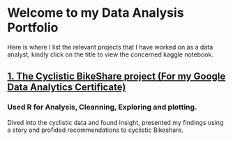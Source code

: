 # Welcome to my Data Analysis Portfolio
Here is where I list the relevant projects that I have worked on as a data analyst, kindly click on the title to view the concerned kaggle notebook.
## [1. The Cyclistic BikeShare project (For my Google Data Analytics Certificate)](https://www.kaggle.com/code/eliedjani/cyclistic-bikeshare-project)
### Used R for Analysis, Cleanning, Exploring and plotting.
Dived into the cyclistic data and found insight, presented my findings using a story and profided recommendations to cyclistic Bikeshare.


